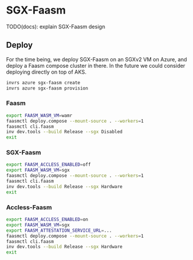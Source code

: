 # SGX-Faasm

TODO(docs): explain SGX-Faasm design

## Deploy

For the time being, we deploy SGX-Faasm on an SGXv2 VM on Azure, and deploy
a Faasm compose cluster in there. In the future we could consider deploying
directly on top of AKS.

```bash
invrs azure sgx-faasm create
invrs azure sgx-faasm provision
```

### Faasm

```bash
export FAASM_WASM_VM=wamr
faasmctl deploy.compose --mount-source . --workers=1
faasmctl cli.faasm
inv dev.tools --build Release --sgx Disabled
exit
```

### SGX-Faasm

```bash
export FAASM_ACCLESS_ENABLED=off
export FAASM_WASM_VM=sgx
faasmctl deploy.compose --mount-source . --workers=1
faasmctl cli.faasm
inv dev.tools --build Release --sgx Hardware
exit
```

### Accless-Faasm

```bash
export FAASM_ACCLESS_ENABLED=on
export FAASM_WASM_VM=sgx
export FAASM_ATTESTATION_SERVICE_URL=...
faasmctl deploy.compose --mount-source . --workers=1
faasmctl cli.faasm
inv dev.tools --build Release --sgx Hardware
exit
```
